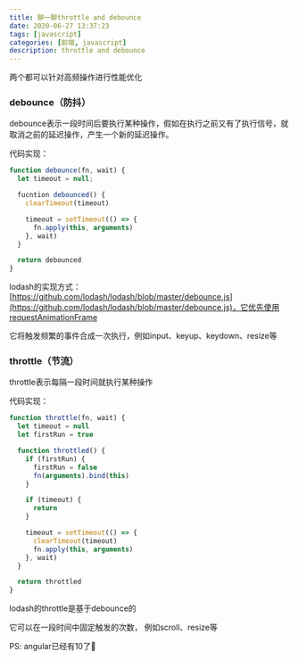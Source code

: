 ```yaml
---
title: 聊一聊throttle and debounce
date: 2020-06-27 13:37:23
tags: [javascript]
categories: [前端, javascript]
description: throttle and debounce
---
```


两个都可以针对高频操作进行性能优化

### debounce（防抖）
debounce表示一段时间后要执行某种操作，假如在执行之前又有了执行信号，就取消之前的延迟操作，产生一个新的延迟操作。

代码实现：
```js
function debounce(fn, wait) {
  let timeout = null;

  fucntion debounced() {
    clearTimeout(timeout)

    timeout = setTimeout(() => {
      fn.apply(this, arguments)
    }, wait)
  }

  return debounced
}
```

lodash的实现方式：[https://github.com/lodash/lodash/blob/master/debounce.js](https://github.com/lodash/lodash/blob/master/debounce.js)，它优先使用requestAnimationFrame

它将触发频繁的事件合成一次执行，例如input、keyup、keydown、resize等

### throttle（节流）
throttle表示每隔一段时间就执行某种操作

代码实现：
```js
function throttle(fn, wait) {
  let timeout = null
  let firstRun = true

  function throttled() {
    if (firstRun) {
      firstRun = false
      fn(arguments).bind(this)
    }

    if (timeout) {
      return
    }

    timeout = setTimeout(() => {
      clearTimeout(timeout)
      fn.apply(this, arguments)
    }, wait)
  }

  return throttled
}
```

lodash的throttle是基于debounce的

它可以在一段时间中固定触发的次数， 例如scroll、resize等


PS: angular已经有10了🤯

